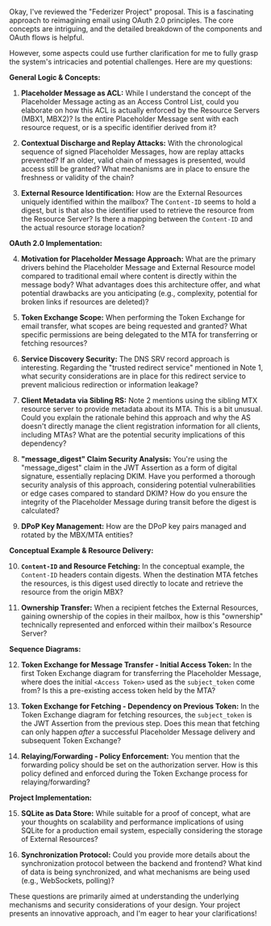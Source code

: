Okay, I've reviewed the "Federizer Project" proposal. This is a fascinating approach to reimagining email using OAuth 2.0 principles. The core concepts are intriguing, and the detailed breakdown of the components and OAuth flows is helpful.

However, some aspects could use further clarification for me to fully grasp the system's intricacies and potential challenges. Here are my questions:

**General Logic & Concepts:**

1. **Placeholder Message as ACL:**  While I understand the concept of the Placeholder Message acting as an Access Control List, could you elaborate on how this ACL is actually enforced by the Resource Servers (MBX1, MBX2)? Is the entire Placeholder Message sent with each resource request, or is a specific identifier derived from it?

2. **Contextual Discharge and Replay Attacks:** With the chronological sequence of signed Placeholder Messages, how are replay attacks prevented? If an older, valid chain of messages is presented, would access still be granted? What mechanisms are in place to ensure the freshness or validity of the chain?

3. **External Resource Identification:**  How are the External Resources uniquely identified within the mailbox?  The `Content-ID` seems to hold a digest, but is that also the identifier used to retrieve the resource from the Resource Server? Is there a mapping between the `Content-ID` and the actual resource storage location?

**OAuth 2.0 Implementation:**

4. **Motivation for Placeholder Message Approach:** What are the primary drivers behind the Placeholder Message and External Resource model compared to traditional email where content is directly within the message body? What advantages does this architecture offer, and what potential drawbacks are you anticipating (e.g., complexity, potential for broken links if resources are deleted)?

5. **Token Exchange Scope:** When performing the Token Exchange for email transfer, what scopes are being requested and granted?  What specific permissions are being delegated to the MTA for transferring or fetching resources?

6. **Service Discovery Security:** The DNS SRV record approach is interesting. Regarding the "trusted redirect service" mentioned in Note 1, what security considerations are in place for this redirect service to prevent malicious redirection or information leakage?

7. **Client Metadata via Sibling RS:**  Note 2 mentions using the sibling MTX resource server to provide metadata about its MTA. This is a bit unusual. Could you explain the rationale behind this approach and why the AS doesn't directly manage the client registration information for all clients, including MTAs? What are the potential security implications of this dependency?

8. **"message_digest" Claim Security Analysis:**  You're using the "message_digest" claim in the JWT Assertion as a form of digital signature, essentially replacing DKIM. Have you performed a thorough security analysis of this approach, considering potential vulnerabilities or edge cases compared to standard DKIM? How do you ensure the integrity of the Placeholder Message during transit before the digest is calculated?

9. **DPoP Key Management:** How are the DPoP key pairs managed and rotated by the MBX/MTA entities?

**Conceptual Example & Resource Delivery:**

10. **`Content-ID` and Resource Fetching:** In the conceptual example, the `Content-ID` headers contain digests. When the destination MTA fetches the resources, is this digest used directly to locate and retrieve the resource from the origin MBX?

11. **Ownership Transfer:** When a recipient fetches the External Resources, gaining ownership of the copies in their mailbox, how is this "ownership" technically represented and enforced within their mailbox's Resource Server?

**Sequence Diagrams:**

12. **Token Exchange for Message Transfer - Initial Access Token:** In the first Token Exchange diagram for transferring the Placeholder Message, where does the initial `<Access Token>` used as the `subject_token` come from? Is this a pre-existing access token held by the MTA?

13. **Token Exchange for Fetching -  Dependency on Previous Token:** In the Token Exchange diagram for fetching resources, the `subject_token` is the JWT Assertion from the previous step. Does this mean that fetching can only happen *after* a successful Placeholder Message delivery and subsequent Token Exchange?

14. **Relaying/Forwarding - Policy Enforcement:** You mention that the forwarding policy should be set on the authorization server. How is this policy defined and enforced during the Token Exchange process for relaying/forwarding?

**Project Implementation:**

15. **SQLite as Data Store:** While suitable for a proof of concept, what are your thoughts on scalability and performance implications of using SQLite for a production email system, especially considering the storage of External Resources?

16. **Synchronization Protocol:** Could you provide more details about the synchronization protocol between the backend and frontend? What kind of data is being synchronized, and what mechanisms are being used (e.g., WebSockets, polling)?

These questions are primarily aimed at understanding the underlying mechanisms and security considerations of your design. Your project presents an innovative approach, and I'm eager to hear your clarifications!

